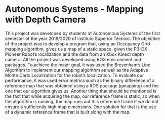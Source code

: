 # Autonomous Systems - Mapping with Depth Camera
This project was developed by students of Autonomous Systems of the first semester of the year 2019/2020 of Instituto Superior Técnico. The objective of the project was to develop a program that, using an Occupancy Grid mapping algorithm, gives us a map of a static space, given the P3-DX Pioneer Robot’s localization and the data from an Xbox Kinect depth camera. All the project was developed using ROS environment and packages. To achieve the major goal, it was used the Bresenham’s Line Algorithm to implement our mapping algorithm as well as the Adaptive Monte Carlo Localization for the robot’s localization. To evaluate our performance, it was used error metrics such as the binary difference of a reference map that was obtained using a ROS package (gmapping) and the one that our algorithm gives us. Another thing that should be mentioned is the fact that while acquiring the map, our reference frame is static, so when the algorithm is running, the map runs out this reference frame if we do not ensure a sufficiently high map dimensions. One solution for that is the use of a dynamic reference frame that is built along with the map.
